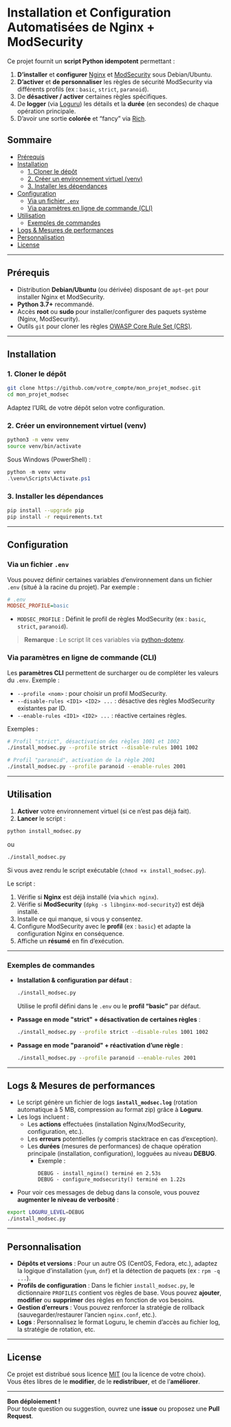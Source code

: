 # Installation et Configuration Automatisées de Nginx + ModSecurity

Ce projet fournit un **script Python idempotent** permettant :

1. **D’installer** et **configurer** [Nginx](https://nginx.org) et [ModSecurity](https://modsecurity.org) sous Debian/Ubuntu.  
2. **D’activer** et **de personnaliser** les règles de sécurité ModSecurity via différents profils (ex : `basic`, `strict`, `paranoid`).  
3. De **désactiver / activer** certaines règles spécifiques.  
4. De **logger** (via [Loguru](https://pypi.org/project/loguru/)) les détails et la **durée** (en secondes) de chaque opération principale.  
5. D’avoir une sortie **colorée** et “fancy” via [Rich](https://pypi.org/project/rich).

## Sommaire

- [Prérequis](#prérequis)  
- [Installation](#installation)  
  - [1. Cloner le dépôt](#1-cloner-le-dépôt)  
  - [2. Créer un environnement virtuel (venv)](#2-créer-un-environnement-virtuel-venv)  
  - [3. Installer les dépendances](#3-installer-les-dépendances)  
- [Configuration](#configuration)  
  - [Via un fichier `.env`](#via-un-fichier-env)  
  - [Via paramètres en ligne de commande (CLI)](#via-paramètres-en-ligne-de-commande-cli)  
- [Utilisation](#utilisation)  
  - [Exemples de commandes](#exemples-de-commandes)  
- [Logs & Mesures de performances](#logs--mesures-de-performances)  
- [Personnalisation](#personnalisation)  
- [License](#license)

---

## Prérequis

- Distribution **Debian/Ubuntu** (ou dérivée) disposant de `apt-get` pour installer Nginx et ModSecurity.  
- **Python 3.7+** recommandé.  
- Accès **root** ou **sudo** pour installer/configurer des paquets système (Nginx, ModSecurity).  
- Outils `git` pour cloner les règles [OWASP Core Rule Set (CRS)](https://github.com/coreruleset/coreruleset).

---

## Installation

### 1. Cloner le dépôt

```bash
git clone https://github.com/votre_compte/mon_projet_modsec.git
cd mon_projet_modsec
```

Adaptez l’URL de votre dépôt selon votre configuration.

### 2. Créer un environnement virtuel (venv)

```bash
python3 -m venv venv
source venv/bin/activate
```

Sous Windows (PowerShell) :

```powershell
python -m venv venv
.\venv\Scripts\Activate.ps1
```

### 3. Installer les dépendances

```bash
pip install --upgrade pip
pip install -r requirements.txt
```

---

## Configuration

### Via un fichier `.env`

Vous pouvez définir certaines variables d’environnement dans un fichier `.env` (situé à la racine du projet). Par exemple :

```ini
# .env
MODSEC_PROFILE=basic
```

- `MODSEC_PROFILE` : Définit le profil de règles ModSecurity (ex : `basic`, `strict`, `paranoid`).  

> **Remarque** : Le script lit ces variables via [python-dotenv](https://pypi.org/project/python-dotenv/).  

### Via paramètres en ligne de commande (CLI)

Les **paramètres CLI** permettent de surcharger ou de compléter les valeurs du `.env`. Exemple :

- `--profile <nom>` : pour choisir un profil ModSecurity.  
- `--disable-rules <ID1> <ID2> ...` : désactive des règles ModSecurity existantes par ID.  
- `--enable-rules <ID1> <ID2> ...` : réactive certaines règles.

Exemples :

```bash
# Profil "strict", désactivation des règles 1001 et 1002
./install_modsec.py --profile strict --disable-rules 1001 1002

# Profil "paranoid", activation de la règle 2001
./install_modsec.py --profile paranoid --enable-rules 2001
```

---

## Utilisation

1. **Activer** votre environnement virtuel (si ce n’est pas déjà fait).  
2. **Lancer** le script :

```bash
python install_modsec.py
```

ou

```bash
./install_modsec.py
```

Si vous avez rendu le script exécutable (`chmod +x install_modsec.py`).

Le script :

1. Vérifie si **Nginx** est déjà installé (via `which nginx`).  
2. Vérifie si **ModSecurity** (`dpkg -s libnginx-mod-security2`) est déjà installé.  
3. Installe ce qui manque, si vous y consentez.  
4. Configure ModSecurity avec le **profil** (ex : `basic`) et adapte la configuration Nginx en conséquence.  
5. Affiche un **résumé** en fin d’exécution.

---

### Exemples de commandes

- **Installation & configuration par défaut** :  
  ```bash
  ./install_modsec.py
  ```
  Utilise le profil défini dans le `.env` ou le **profil “basic”** par défaut.

- **Passage en mode "strict" + désactivation de certaines règles** :  
  ```bash
  ./install_modsec.py --profile strict --disable-rules 1001 1002
  ```

- **Passage en mode "paranoid" + réactivation d’une règle** :  
  ```bash
  ./install_modsec.py --profile paranoid --enable-rules 2001
  ```

---

## Logs & Mesures de performances

- Le script génère un fichier de logs **`install_modsec.log`** (rotation automatique à 5 MB, compression au format zip) grâce à **Loguru**.  
- Les logs incluent :
  - Les **actions** effectuées (installation Nginx/ModSecurity, configuration, etc.).  
  - Les **erreurs** potentielles (y compris stacktrace en cas d’exception).  
  - Les **durées** (mesures de performances) de chaque opération principale (installation, configuration), logguées au niveau **DEBUG**.  
    - Exemple :  
      ```
      DEBUG - install_nginx() terminé en 2.53s
      DEBUG - configure_modsecurity() terminé en 1.22s
      ```  
- Pour voir ces messages de debug dans la console, vous pouvez **augmenter le niveau de verbosité** :

```bash
export LOGURU_LEVEL=DEBUG
./install_modsec.py
```

---

## Personnalisation

- **Dépôts et versions** : Pour un autre OS (CentOS, Fedora, etc.), adaptez la logique d’installation (`yum`, `dnf`) et la détection de paquets (ex : `rpm -q ...`).  
- **Profils de configuration** : Dans le fichier `install_modsec.py`, le dictionnaire `PROFILES` contient vos règles de base. Vous pouvez **ajouter**, **modifier** ou **supprimer** des règles en fonction de vos besoins.  
- **Gestion d’erreurs** : Vous pouvez renforcer la stratégie de rollback (sauvegarder/restaurer l’ancien `nginx.conf`, etc.).  
- **Logs** : Personnalisez le format Loguru, le chemin d’accès au fichier log, la stratégie de rotation, etc.

---

## License

Ce projet est distribué sous licence [MIT](./LICENSE) (ou la licence de votre choix).  
Vous êtes libres de le **modifier**, de le **redistribuer**, et de l’**améliorer**.  

---

**Bon déploiement !**  
Pour toute question ou suggestion, ouvrez une **issue** ou proposez une **Pull Request**.